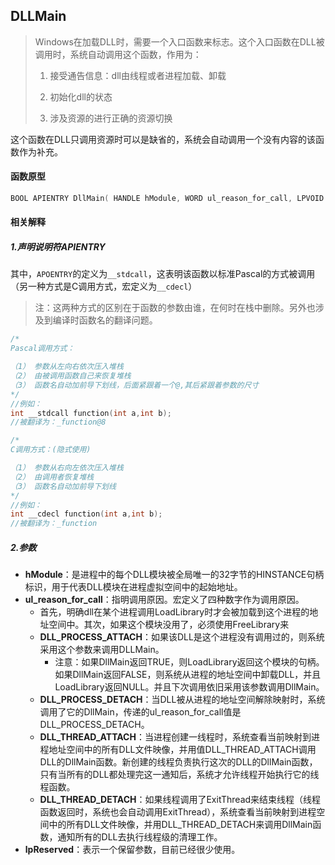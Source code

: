 ## DLLMain

> Windows在加载DLL时，需要一个入口函数来标志。这个入口函数在DLL被调用时，系统自动调用这个函数，作用为：
>
> 1. 接受通告信息：dll由线程或者进程加载、卸载
>
> 2. 初始化dll的状态
>
> 3. 涉及资源的进行正确的资源切换

这个函数在DLL只调用资源时可以是缺省的，系统会自动调用一个没有内容的该函数作为补充。

#### 函数原型

```c++
BOOL APIENTRY DllMain( HANDLE hModule, WORD ul_reason_for_call, LPVOID lpReserved )
```

#### 相关解释

##### 1.声明说明符APIENTRY

其中，`APOENTRY`的定义为`__stdcall`，这表明该函数以标准Pascal的方式被调用（另一种方式是C调用方式，宏定义为`__cdecl`）

> 注：这两种方式的区别在于函数的参数由谁，在何时在栈中删除。另外也涉及到编译时函数名的翻译问题。

```c++
/*
Pascal调用方式：

（1） 参数从左向右依次压入堆栈
（2） 由被调用函数自己来恢复堆栈
（3） 函数名自动加前导下划线，后面紧跟着一个@,其后紧跟着参数的尺寸
*/
//例如：
int __stdcall function(int a,int b);
//被翻译为：_function@8
```

```c++
/*
C调用方式：(隐式使用)

（1） 参数从右向左依次压入堆栈
（2） 由调用者恢复堆栈
（3） 函数名自动加前导下划线
*/
//例如：
int __cdecl function(int a,int b);
//被翻译为：_function
```

##### 2.参数

* **hModule**：是进程中的每个DLL模块被全局唯一的32字节的HINSTANCE句柄标识，用于代表DLL模块在进程虚拟空间中的起始地址。
* **ul_reason_for_call**：指明调用原因。宏定义了四种数字作为调用原因。
	* 首先，明确dll在某个进程调用LoadLibrary时才会被加载到这个进程的地址空间中。其次，如果这个模块没用了，必须使用FreeLibrary来
	* **DLL_PROCESS_ATTACH**：如果该DLL是这个进程没有调用过的，则系统采用这个参数来调用DLLMain。
		* 注意：如果DllMain返回TRUE，则LoadLibrary返回这个模块的句柄。如果DllMain返回FALSE，则系统从进程的地址空间中卸载DLL，并且LoadLibrary返回NULL。并且下次调用依旧采用该参数调用DllMain。
	* **DLL_PROCESS_DETACH**：当DLL被从进程的地址空间解除映射时，系统调用了它的DllMain，传递的ul_reason_for_call值是DLL_PROCESS_DETACH。
	* **DLL_THREAD_ATTACH**：当进程创建一线程时，系统查看当前映射到进程地址空间中的所有DLL文件映像，并用值DLL_THREAD_ATTACH调用DLL的DllMain函数。新创建的线程负责执行这次的DLL的DllMain函数，只有当所有的DLL都处理完这一通知后，系统才允许线程开始执行它的线程函数。
	* **DLL_THREAD_DETACH**：如果线程调用了ExitThread来结束线程（线程函数返回时，系统也会自动调用ExitThread），系统查看当前映射到进程空间中的所有DLL文件映像，并用DLL_THREAD_DETACH来调用DllMain函数，通知所有的DLL去执行线程级的清理工作。
* **lpReserved**：表示一个保留参数，目前已经很少使用。